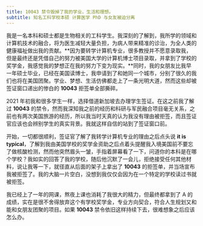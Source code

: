 ```yaml
---
title: 10043 禁令毁掉了我的学业，生活和理想。
subtitle: 知名工科学校本硕 计算医学 PhD 与女友被迫分离
---
```


我是一名本科和硕士都是生物相关的工科学生。我深刻的了解到，我所学的领域和计算机技术的融合，将为医生减轻大量负担，为病人带来精准的诊治，为全人类的健康福祉做出我的贡献。**因为要转学计算机专业，很多教授并不愿意录取我，但是最终还是凭借自己的努力被美国大学的计算机博士项目录取，并拿到了学校的奖学金，我感觉我的梦想正在我的努力下变为现实。**同时，我的女朋友比我早一年硕士毕业，已经在美国读博士，我申请到了和她同一个城市，分别了很久的我们也将在美国团聚。学业、梦想、生活仿佛都走上了一条光明大道，然而这些却被签证窗口递出的惨白的 **10043** 拒签单全部撕碎。

2021 年初我和很多学生一样，选择借道新加坡去办理学生签证。在这之前我了解过 **10043** 的禁令，然而我深知我之前的经历和科研与军民融合项目毫无关系，之前也有两次美国旅游的经历，所以我当时天真的认为我没有理由被拒签，而且签证官应该也会辨别学生的真实背景。我就这样自信的站到了签证窗口前。

开始，一切都很顺利，签证官了解了我转学计算机专业的理由之后点头说 **it is typical**，了解到我由美国学校的奖学金资助之后点着头提醒我入境美国前不要忘了做核酸检测，然而他突然眉头一皱，手指着屏幕看了一下，问道你的本科是在哪个学校？我如实的回答了我的学校，随后他沉默了一会儿，拒绝接受任何其他材料，说让我等一下，就径直从后面的架子上拿出了 **10043** 的拒签单，并当场宣布我被拒签了。我的大脑一片空白，没想到我仅仅会因为在一个特定的学校读过书就被拒签。

我已经上了一年的网课，熬夜上课也消耗了我很大的精力，但最终都拿到了 A 的成绩，实在是很不舍得放弃这个有学校奖学金，专业方向契合，符合人生规划又和能和女朋友团聚的项目。如果 **10043** 禁令依旧这样持续下去，很难想象之后应该怎么办。